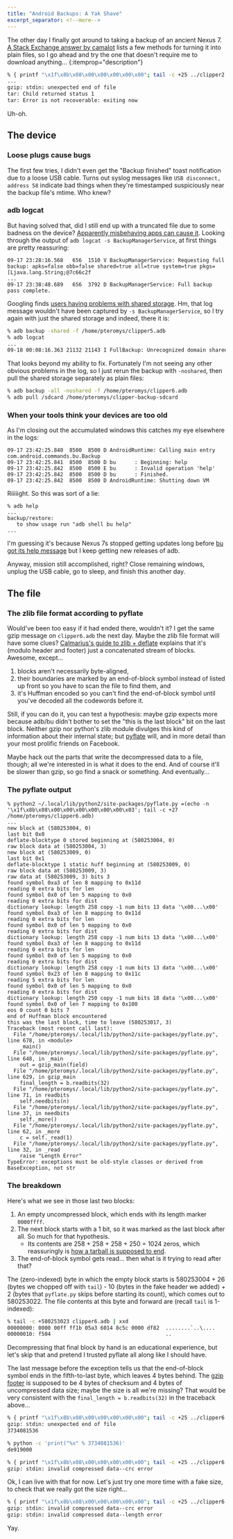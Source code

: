 ```yaml
---
title: "Android Backups: A Yak Shave"
excerpt_separator: <!--more-->
---
```


The other day I finally got around to taking a backup of an ancient Nexus 7.
[A Stack Exchange answer by camalot][SEcamalot] lists a few methods
for turning it into plain files, so I go ahead and try the one that doesn't
require me to download anything...
{:itemprop="description"}

```sh
% { printf "\x1f\x8b\x08\x00\x00\x00\x00\x00"; tail -c +25 ../clipper2.adb; } | tar -xvz
...
gzip: stdin: unexpected end of file
tar: Child returned status 1
tar: Error is not recoverable: exiting now
```

Uh-oh.

[SEcamalot]: https://android.stackexchange.com/a/28483

<!--more-->

## The device

### Loose plugs cause bugs

The first few tries, I didn't even get the "Backup finished" toast notification
due to a loose USB cable. Turns out syslog messages like `USB disconnect,
address 58` indicate bad things when they're timestamped suspiciously near the
backup file's mtime. Who knew?

### adb logcat

But having solved that, did I still end up with a truncated file due to
some badness on the device? [Apparently misbehaving apps can cause it][ABE49].
Looking through the output of `adb logcat -s BackupManagerService`, at first
things are pretty reassuring:

```
09-17 23:28:16.568   656  1510 V BackupManagerService: Requesting full backup: apks=false obb=false shared=true all=true system=true pkgs=[Ljava.lang.String;@7c66c2f
...
09-17 23:38:48.689   656  3792 D BackupManagerService: Full backup pass complete.
```

Googling finds [users having problems with shared storage][UnrecognizedDomain].
Hm, that log message wouldn't have been captured by `-s BackupManagerService`,
so I try again with just the shared storage and indeed, there it is:

```sh
% adb backup -shared -f /home/pteromys/clipper5.adb
% adb logcat
...
09-18 00:08:16.363 21132 21143 I FullBackup: Unrecognized domain shared/0
```

That looks beyond my ability to fix. Fortunately I'm not seeing any other
obvious problems in the log, so I just rerun the backup with `-noshared`,
then pull the shared storage separately as plain files:

```sh
% adb backup -all -noshared -f /home/pteromys/clipper6.adb
% adb pull /sdcard /home/pteromys/clipper-backup-sdcard
```

### When your tools think your devices are too old

As I'm closing out the accumulated windows this catches my eye elsewhere in
the logs:

```
09-17 23:42:25.840  8500  8500 D AndroidRuntime: Calling main entry com.android.commands.bu.Backup
09-17 23:42:25.841  8500  8500 D bu      : Beginning: help
09-17 23:42:25.842  8500  8500 E bu      : Invalid operation 'help'
09-17 23:42:25.842  8500  8500 D bu      : Finished.
09-17 23:42:25.842  8500  8500 D AndroidRuntime: Shutting down VM
```

Riiiiight. So this was sort of a lie:

```
% adb help
...
backup/restore:
   to show usage run "adb shell bu help"
...
```

I'm guessing it's because Nexus 7s stopped getting updates long before
[bu got its help message][buhelpcommit] but I keep getting new releases of adb.

Anyway, mission still accomplished, right? Close remaining windows, unplug the
USB cable, go to sleep, and finish this another day.

[ABE49]: https://github.com/nelenkov/android-backup-extractor/issues/49#issuecomment-412366371
[UnrecognizedDomain]: https://talk.sonymobile.com/t5/Xperia-Z5-Z5-Compact-Z5-Premium/Sony-Xperia-Z5-Compact-fails-to-adb-backup-shared-storage/td-p/1136642
[buhelpcommit]: https://android.googlesource.com/platform/frameworks/base/+/9d5f8e11e11e93fbf0d9cbcbb68b7b0062695e5d

## The file

### The zlib file format according to pyflate

Would've been too easy if it had ended there, wouldn't it? I get the same
gzip message on `clipper6.adb` the next day. Maybe the zlib file format will
have some clues? [Calmarius's guide to zlib + deflate][Calmarius] explains that
it's (modulo header and footer) just a concatenated stream of blocks. Awesome,
except...

1. blocks aren't necessarily byte-aligned,
2. their boundaries are marked by an end-of-block symbol instead of listed
   up front so you have to scan the file to find them, and
3. it's Huffman encoded so you can't find the end-of-block
   symbol until you've decoded all the codewords before it.

Still, if you can do it, you can test a hypothesis: maybe gzip expects more
because adb/bu didn't bother to set the "this is the last block" bit on the
last block. Neither gzip nor python's zlib module divulges this kind of
information about their internal state; but [pyflate][pyflate] will, and in
more detail than your most prolific friends on Facebook.

Maybe hack out the parts that write the decompressed data to a file, though;
all we're interested in is what it does to the end. And of course it'll be
slower than gzip, so go find a snack or something. And eventually...

### The pyflate output

```
% python2 ~/.local/lib/python2/site-packages/pyflate.py =(echo -n '\x1f\x8b\x08\x00\x00\x00\x00\x00\x00\x03'; tail -c +27 /home/pteromys/clipper6.adb)
...
new block at (580253004, 0)
last bit 0x0
deflate-blocktype 0 stored beginning at (580253004, 0)
raw block data at (580253004, 3)
new block at (580253009, 0)
last bit 0x1
deflate-blocktype 1 static huff beginning at (580253009, 0)
raw block data at (580253009, 3)
raw data at (580253009, 3) bits 3
found symbol 0xa3 of len 8 mapping to 0x11d
reading 0 extra bits for len
found symbol 0x0 of len 5 mapping to 0x0
reading 0 extra bits for dist
dictionary lookup: length 258 copy -1 num bits 13 data '\x00...\x00'
found symbol 0xa3 of len 8 mapping to 0x11d
reading 0 extra bits for len
found symbol 0x0 of len 5 mapping to 0x0
reading 0 extra bits for dist
dictionary lookup: length 258 copy -1 num bits 13 data '\x00...\x00'
found symbol 0xa3 of len 8 mapping to 0x11d
reading 0 extra bits for len
found symbol 0x0 of len 5 mapping to 0x0
reading 0 extra bits for dist
dictionary lookup: length 258 copy -1 num bits 13 data '\x00...\x00'
found symbol 0x23 of len 8 mapping to 0x11c
reading 5 extra bits for len
found symbol 0x0 of len 5 mapping to 0x0
reading 0 extra bits for dist
dictionary lookup: length 250 copy -1 num bits 18 data '\x00...\x00'
found symbol 0x0 of len 7 mapping to 0x100
eos 0 count 0 bits 7
end of Huffman block encountered
this was the last block, time to leave (580253017, 3)
Traceback (most recent call last):
  File "/home/pteromys/.local/lib/python2/site-packages/pyflate.py", line 678, in <module>
    _main()
  File "/home/pteromys/.local/lib/python2/site-packages/pyflate.py", line 648, in _main
    out = gzip_main(field)
  File "/home/pteromys/.local/lib/python2/site-packages/pyflate.py", line 629, in gzip_main
    final_length = b.readbits(32)
  File "/home/pteromys/.local/lib/python2/site-packages/pyflate.py", line 71, in readbits
    self.needbits(n)
  File "/home/pteromys/.local/lib/python2/site-packages/pyflate.py", line 37, in needbits
    self._more()
  File "/home/pteromys/.local/lib/python2/site-packages/pyflate.py", line 62, in _more
    c = self._read(1)
  File "/home/pteromys/.local/lib/python2/site-packages/pyflate.py", line 32, in _read
    raise "Length Error"
TypeError: exceptions must be old-style classes or derived from BaseException, not str
```

### The breakdown

Here's what we see in those last two blocks:

1. An empty uncompressed block, which ends with its length marker `0000ffff`.
2. The next block starts with a 1 bit, so it was marked as the last block
   after all. So much for that hypothesis.
   * Its contents are 258 + 258 + 258 + 250 = 1024 zeros, which
     reassuringly is [how a tarball is supposed to end][WPtar].
3. The end-of-block symbol gets read... then what is it trying to read after
   that?

The (zero-indexed) byte in which the empty block starts is 580253004 + 26
(bytes we chopped off with `tail`) - 10 (bytes in the fake header we added) + 2
(bytes that `pyflate.py` skips before starting its count), which comes out
to 580253022. The file contents at this byte and forward are (recall `tail`
is 1-indexed):

```sh
% tail -c +580253023 clipper6.adb | xxd
00000000: 0000 00ff ff1b 05a3 6014 8c5c 0000 df82  ........`..\....
00000010: f504                                     ..
```

Decompressing that final block by hand is an educational experience, but
let's skip that and pretend I trusted pyflate all along like I should have.

The last message before the exception tells us that the end-of-block symbol
ends in the fifth-to-last byte, which leaves 4 bytes behind.
The [gzip footer][ForensicsWiki] is supposed to be 4 bytes of checksum
and 4 bytes of uncompressed data size; maybe the size is all we're missing?
That would be very consistent with the `final_length = b.readbits(32)` in
the traceback above...

```sh
% { printf "\x1f\x8b\x08\x00\x00\x00\x00\x00"; tail -c +25 ../clipper6.adb; } | zcat | wc -c
gzip: stdin: unexpected end of file
3734081536

% python -c 'print("%x" % 3734081536)'
de919000

% { printf "\x1f\x8b\x08\x00\x00\x00\x00\x00"; tail -c +25 ../clipper6.adb; printf "\x00\x90\x91\xde"; } | zcat > /dev/null
gzip: stdin: invalid compressed data--crc error
```

Ok, I can live with that for now. Let's just try one more time with a fake
size, to check that we really got the size right...

```sh
% { printf "\x1f\x8b\x08\x00\x00\x00\x00\x00"; tail -c +25 ../clipper6.adb; printf "\x00\x90\x91\xdf"; } | zcat > /dev/null
gzip: stdin: invalid compressed data--crc error
gzip: stdin: invalid compressed data--length error
```

Yay.

[Calmarius]: http://calmarius.net/?lang=en&page=programming%2Fzlib_deflate_quick_reference
[pyflate]: https://github.com/pfalcon/pyflate
[WPtar]: https://en.wikipedia.org/wiki/Tar_(computing)#File_format
[ForensicsWiki]: https://www.forensicswiki.org/wiki/Gzip#File_footer

